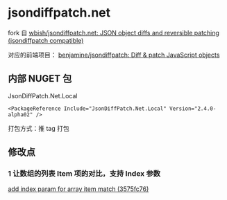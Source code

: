 # jsondiffpatch.net

fork 自 [wbish/jsondiffpatch.net: JSON object diffs and reversible patching (jsondiffpatch compatible)](https://github.com/wbish/jsondiffpatch.net )

对应的前端项目：
[benjamine/jsondiffpatch: Diff & patch JavaScript objects](https://github.com/benjamine/jsondiffpatch )

## 内部 NUGET 包

JsonDiffPatch.Net.Local

`<PackageReference Include="JsonDiffPatch.Net.Local" Version="2.4.0-alpha02" />`

打包方式：推 tag 打包

## 修改点

### 1 让数组的列表 Item 项的对比，支持 Index 参数

[add index param for array item match (3575fc76)](https://gitlab.gz.cvte.cn/en/jsondiffpatch.net/-/commit/3575fc76a75e2314e70399cd49da1aee9daddc00 )
